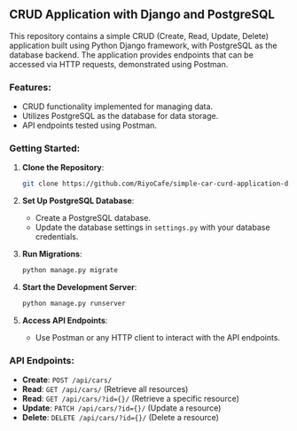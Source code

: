 
## CRUD Application with Django and PostgreSQL

This repository contains a simple CRUD (Create, Read, Update, Delete) application built using Python Django framework, with PostgreSQL as the database backend. The application provides endpoints that can be accessed via HTTP requests, demonstrated using Postman.

### Features:

- CRUD functionality implemented for managing data.
- Utilizes PostgreSQL as the database for data storage.
- API endpoints tested using Postman.

### Getting Started:

1. **Clone the Repository**:
   ```bash
   git clone https://github.com/RiyoCafe/simple-car-curd-application-django.git
   ```

2. **Set Up PostgreSQL Database**:
   - Create a PostgreSQL database.
   - Update the database settings in `settings.py` with your database credentials.

3. **Run Migrations**:
   ```bash
   python manage.py migrate
   ```

4. **Start the Development Server**:
   ```bash
   python manage.py runserver
   ```

5. **Access API Endpoints**:
   - Use Postman or any HTTP client to interact with the API endpoints.

### API Endpoints:

- **Create**: `POST /api/cars/`
- **Read**: `GET /api/cars/` (Retrieve all resources)
- **Read**: `GET /api/cars/?id={}/` (Retrieve a specific resource)
- **Update**: `PATCH /api/cars/?id={}/` (Update a resource)
- **Delete**: `DELETE /api/cars/?id={}/` (Delete a resource)


